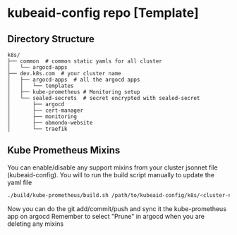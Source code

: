 # kubeaid-config repo [Template]

## Directory Structure

```raw
k8s/
├── common  # common static yamls for all cluster
│   └── argocd-apps
├── dev.k8s.com  # your cluster name
│   ├── argocd-apps  # all the argocd apps
│   │   └── templates
│   ├── kube-prometheus # Monitoring setup
│   └── sealed-secrets  # secret encrypted with sealed-secret
│       ├── argocd
│       ├── cert-manager
│       ├── monitoring
│       ├── obmondo-website
│       └── traefik
```
## Kube Prometheus Mixins

You can enable/disable any support mixins from your cluster jsonnet file (kubeaid-config).
You will to run the build script manually to update the yaml file

```sh
./build/kube-prometheus/build.sh /path/to/kubeaid-config/k8s/<cluster-name>
```

Now you can do the git add/commit/push and sync it the kube-prometheus app on argocd
Remember to select "Prune" in argocd when you are deleting any mixins
